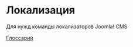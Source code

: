 # Локализация
Для нужд команды локализаторов Joomla! CMS

[Глоссарий](https://github.com/JDevRu/localisation/blob/master/glossary)
